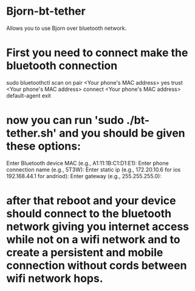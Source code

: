 # Bjorn-bt-tether

Allows you to use Bjorn over bluetooth network.

# First you need to connect make the bluetooth connection

sudo bluetoothctl
scan on
pair <Your phone's MAC address>
yes
trust <Your phone's MAC address>
connect <Your phone's MAC address>
default-agent
exit

# now you can run 'sudo ./bt-tether.sh' and you should be given these options:

Enter Bluetooth device MAC (e.g., A1:11:1B:C1:D1:E1):
Enter phone connection name (e.g., 5T3W):
Enter static ip (e.g., 172.20.10.6 for ios 192.168.44.1 for andriod):
Enter gateway (e.g., 255.255.255.0):

# after that reboot and your device should connect to the bluetooth network giving you internet access while not on a wifi network and to create a persistent and mobile connection without cords between wifi network hops.


